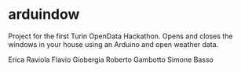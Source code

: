 arduindow
=========

Project for the first Turin OpenData Hackathon. Opens and closes the
windows in your house using an Arduino and open weather data.

Erica Raviola
Flavio Giobergia
Roberto Gambotto
Simone Basso
